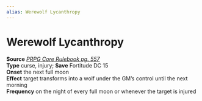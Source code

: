 ```yaml
---
alias: Werewolf Lycanthropy
---
```


# Werewolf Lycanthropy

**Source** [_PRPG Core Rulebook pg. 557_](http://paizo.com/pathfinderRPG/v5748btpy88yj)  
**Type** curse, injury; **Save** Fortitude DC 15  
**Onset** the next full moon  
**Effect** target transforms into a wolf under the GM’s control until the next morning  
**Frequency** on the night of every full moon or whenever the target is injured
